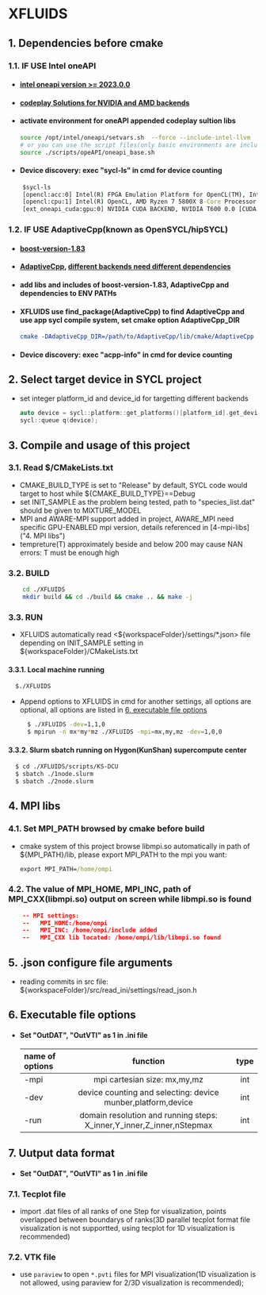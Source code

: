 # XFLUIDS

## 1. Dependencies before cmake

### 1.1. IF USE Intel oneAPI

- #### [intel oneapi version &gt;= 2023.0.0](https://www.intel.com/content/www/us/en/developer/tools/oneapi/base-toolkit-download.html?operatingsystem=linux&distributions=offline)
- #### [codeplay Solutions for NVIDIA and AMD backends](https://codeplay.com/solutions/oneapi/)
- #### activate environment for oneAPI appended codeplay sultion libs

  ````bash
  source /opt/intel/oneapi/setvars.sh  --force --include-intel-llvm
  # or you can use the script files(only basic environments are included)
  source ./scripts/opeAPI/oneapi_base.sh
  ````
- #### Device discovery: exec "sycl-ls" in cmd for device counting

```cmd
    $sycl-ls
    [opencl:acc:0] Intel(R) FPGA Emulation Platform for OpenCL(TM), Intel(R) FPGA Emulation Device 1.2 [2022.15.12.0.01_081451]
    [opencl:cpu:1] Intel(R) OpenCL, AMD Ryzen 7 5800X 8-Core Processor              3.0 [2022.15.12.0.01_081451]
    [ext_oneapi_cuda:gpu:0] NVIDIA CUDA BACKEND, NVIDIA T600 0.0 [CUDA 11.5]
```

### 1.2. IF USE AdaptiveCpp(known as OpenSYCL/hipSYCL)

- #### [boost-version-1.83](https://www.boost.org/users/history/version_1_83_0.html)
- #### [AdaptiveCpp](https://github.com/AdaptiveCpp/AdaptiveCpp), [different backends need different dependencies](https://github.com/jiuxiaocloud/uconfig/blob/master/3.7-opensycl(based%20boost).md)
- #### add libs and includes of boost-version-1.83, AdaptiveCpp and dependencies to ENV PATHs
- #### XFLUIDS use find_package(AdaptiveCpp) to find AdaptiveCpp and use app sycl compile system, set cmake option AdaptiveCpp_DIR

  ````cmake
  cmake -DAdaptiveCpp_DIR=/path/to/AdaptiveCpp/lib/cmake/AdaptiveCpp ..
  ````
- #### Device discovery: exec "acpp-info" in cmd for device counting

## 2. Select target device in SYCL project

- set integer platform_id and device_id for targetting different backends

  ````C++
  auto device = sycl::platform::get_platforms()[platform_id].get_devices()[device_id];
  sycl::queue q(device);
  ````

## 3. Compile and usage of this project

### 3.1. Read $/CMakeLists.txt

- CMAKE_BUILD_TYPE is set to "Release" by default, SYCL code would target to host while ${CMAKE_BUILD_TYPE}==Debug
- set INIT_SAMPLE as the problem being tested, path to "species_list.dat" should be given to MIXTURE_MODEL
- MPI and AWARE-MPI support added in project, AWARE_MPI need specific GPU-ENABLED mpi version, details referenced in [4-mpi-libs]("4. MPI libs")
- tempreture(T) approximately beside and below 200 may cause NAN errors: T must be enough high

### 3.2. BUILD

````bash
    cd ./XFLUIDS
    mkdir build && cd ./build && cmake .. && make -j
````

### 3.3. RUN

- XFLUIDS automatically read <${workspaceFolder}/settings/*.json> file depending on INIT_SAMPLE setting in ${workspaceFolder}/CMakeLists.txt

#### 3.3.1. Local machine running

  ````bash
    $./XFLUIDS
  ````
- Append options to XFLUIDS in cmd for another settings, all options are optional, all options are listed in [6. executable file options]()

  ````bash
    $ ./XFLUIDS -dev=1,1,0
    $ mpirun -n mx*my*mz ./XFLUIDS -mpi=mx,my,mz -dev=1,0,0
  ````

#### 3.3.2. Slurm sbatch running on Hygon(KunShan) supercompute center

  ````bash
    $ cd ./XFLUIDS/scripts/KS-DCU
    $ sbatch ./1node.slurm
    $ sbatch ./2node.slurm
  ````

## 4. MPI libs

### 4.1. Set MPI_PATH browsed by cmake before build

- cmake system of this project browse libmpi.so automatically in path of ${MPI_PATH}/lib, please export MPI_PATH to the mpi you want:

  ````cmd
  export MPI_PATH=/home/ompi
  ````

### 4.2. The value of MPI_HOME, MPI_INC, path of MPI_CXX(libmpi.so) output on screen while libmpi.so is found

````cmake
    -- MPI settings:
    --   MPI_HOME:/home/ompi
    --   MPI_INC: /home/ompi/include added
    --   MPI_CXX lib located: /home/ompi/lib/libmpi.so found
````

## 5. .json configure file arguments

- reading commits in src file: ${workspaceFolder}/src/read_ini/settings/read_json.h

## 6. Executable file options

- #### Set "OutDAT", "OutVTI" as 1 in .ini file

  | name of options  |                         function                                                        | type  |
  | :--------------- | :-------------------------------------------------------------------------------------: | :---: |
  | -mpi             |  mpi cartesian size: mx,my,mz                                                           |  int  |
  | -dev             |  device counting and selecting: device munber,platform,device                           |  int  |
  | -run             |  domain resolution and running steps: X_inner,Y_inner,Z_inner,nStepmax                  |  int  |

## 7. Uutput data format

- #### Set "OutDAT", "OutVTI" as 1 in .ini file

### 7.1. Tecplot file

- import .dat files of all ranks of one Step for visualization, points overlapped between boundarys of ranks(3D parallel tecplot format file visualization is not supportted, using tecplot for 1D visualization is recommended)

### 7.2. VTK file

- use `paraview` to open `*.pvti` files for MPI visualization(1D visualization is not allowed, using paraview for 2/3D visualization is recommended);
